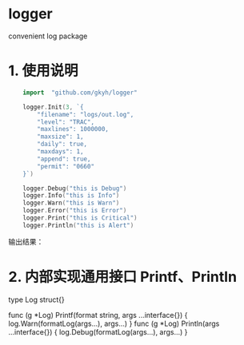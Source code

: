 # logger
convenient log package

# 1. 使用说明
```go
    import  "github.com/gkyh/logger"

    logger.Init(3, `{
        "filename": "logs/out.log",
        "level": "TRAC",
        "maxlines": 1000000,
        "maxsize": 1,
        "daily": true,
        "maxdays": 1,
        "append": true,
        "permit": "0660"
    }`)

    logger.Debug("this is Debug")
    logger.Info("this is Info")
    logger.Warn("this is Warn")
    logger.Error("this is Error")
    logger.Print("this is Critical")
    logger.Println("this is Alert")
```
输出结果：



# 2. 内部实现通用接口 Printf、Println


type Log struct{}

func (g *Log) Printf(format string, args ...interface{}) {
    log.Warn(formatLog(args...), args...)
}
func (g *Log) Println(args ...interface{}) {
    log.Debug(formatLog(args...), args...)
}